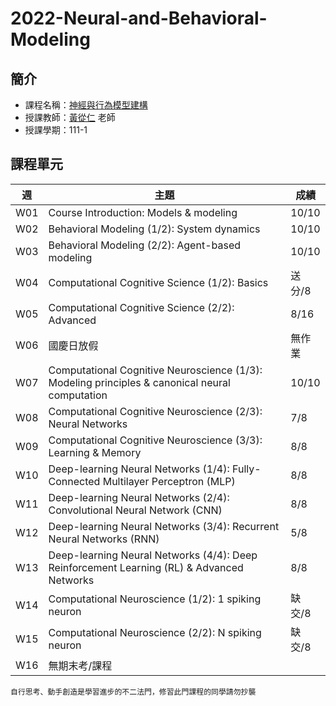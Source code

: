 # 2022-Neural-and-Behavioral-Modeling 

## 簡介
* 課程名稱：[神經與行為模型建構](https://coursemap.aca.ntu.edu.tw/course_map_all/course.php?code=227+U2810)
* 授課教師：[黃從仁](http://www.psy.ntu.edu.tw/index.php/members/faculty/fulltime-faculty/302-huang-tsung-ren) 老師
* 授課學期：111-1
 
## 課程單元
|週|主題|成績|
|----|----|----|
|W01|Course Introduction: Models & modeling|10/10|
|W02|Behavioral Modeling (1/2): System dynamics|10/10|
|W03|Behavioral Modeling (2/2): Agent-based modeling|10/10|
|W04|Computational Cognitive Science (1/2): Basics|送分/8|
|W05|Computational Cognitive Science (2/2): Advanced|8/16|
|W06|國慶日放假|無作業|
|W07|Computational Cognitive Neuroscience (1/3): Modeling principles & canonical neural computation|10/10|
|W08|Computational Cognitive Neuroscience (2/3): Neural Networks|7/8|
|W09|Computational Cognitive Neuroscience (3/3): Learning & Memory|8/8|
|W10|Deep-learning Neural Networks (1/4): Fully-Connected Multilayer Perceptron (MLP) |8/8|
|W11|Deep-learning Neural Networks (2/4): Convolutional Neural Network (CNN)|8/8|
|W12|Deep-learning Neural Networks (3/4): Recurrent Neural Networks (RNN)|5/8|
|W13|Deep-learning Neural Networks (4/4): Deep Reinforcement Learning (RL) & Advanced Networks|8/8|
|W14|Computational Neuroscience (1/2): 1 spiking neuron|缺交/8|
|W15|Computational Neuroscience (2/2): N spiking neuron|缺交/8|
|W16|無期末考/課程||

    自行思考、動手創造是學習進步的不二法門，修習此門課程的同學請勿抄襲
